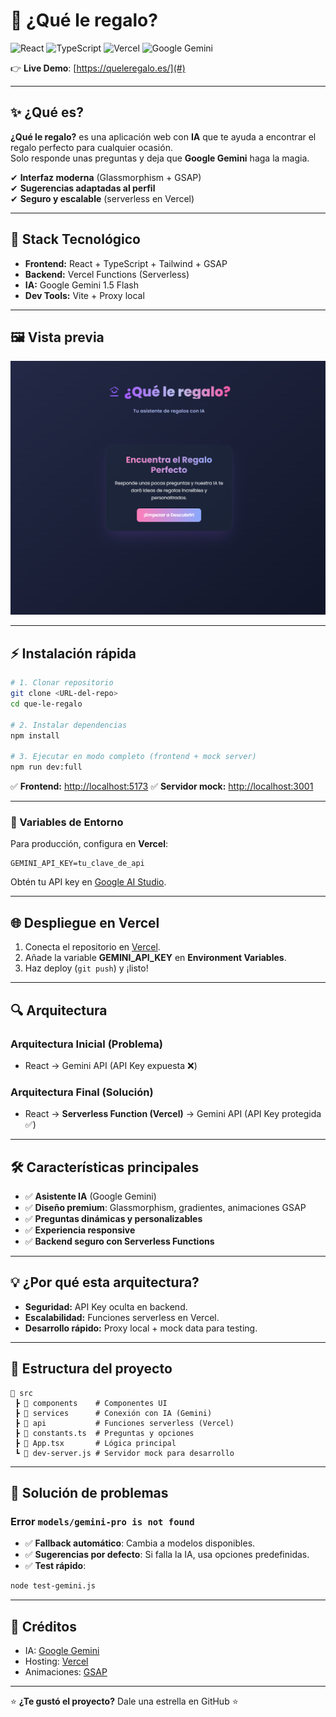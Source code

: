 # 🎁 ¿Qué le regalo?
![React](https://img.shields.io/badge/React-20232A?logo=react&logoColor=61DAFB)
![TypeScript](https://img.shields.io/badge/TypeScript-007ACC?logo=typescript&logoColor=white)
![Vercel](https://img.shields.io/badge/Vercel-000000?logo=vercel&logoColor=white)
![Google Gemini](https://img.shields.io/badge/Google%20Gemini-4285F4?logo=google&logoColor=white)

👉 **Live Demo**: [https://queleregalo.es/](#)

---

## ✨ ¿Qué es?
**¿Qué le regalo?** es una aplicación web con **IA** que te ayuda a encontrar el regalo perfecto para cualquier ocasión.  
Solo responde unas preguntas y deja que **Google Gemini** haga la magia.  

✔ **Interfaz moderna** (Glassmorphism + GSAP)  
✔ **Sugerencias adaptadas al perfil**  
✔ **Seguro y escalable** (serverless en Vercel)  

---

## 🚀 Stack Tecnológico
- **Frontend:** React + TypeScript + Tailwind + GSAP
- **Backend:** Vercel Functions (Serverless)
- **IA:** Google Gemini 1.5 Flash
- **Dev Tools:** Vite + Proxy local

---

## 🖼 Vista previa

![App Preview](./og-image.png)

---

## ⚡ Instalación rápida

```bash
# 1. Clonar repositorio
git clone <URL-del-repo>
cd que-le-regalo

# 2. Instalar dependencias
npm install

# 3. Ejecutar en modo completo (frontend + mock server)
npm run dev:full
````

✅ **Frontend:** [http://localhost:5173](http://localhost:5173)
✅ **Servidor mock:** [http://localhost:3001](http://localhost:3001)

---

### 🔑 Variables de Entorno

Para producción, configura en **Vercel**:

```
GEMINI_API_KEY=tu_clave_de_api
```

Obtén tu API key en [Google AI Studio](https://aistudio.google.com/app/apikey).

---

## 🌐 Despliegue en Vercel

1. Conecta el repositorio en [Vercel](https://vercel.com/).
2. Añade la variable **GEMINI\_API\_KEY** en **Environment Variables**.
3. Haz deploy (`git push`) y ¡listo!

---

## 🔍 Arquitectura

### **Arquitectura Inicial (Problema)**

* React → Gemini API (API Key expuesta ❌)

### **Arquitectura Final (Solución)**

* React → **Serverless Function (Vercel)** → Gemini API (API Key protegida ✅)

---

## 🛠 Características principales

* ✅ **Asistente IA** (Google Gemini)
* ✅ **Diseño premium**: Glassmorphism, gradientes, animaciones GSAP
* ✅ **Preguntas dinámicas y personalizables**
* ✅ **Experiencia responsive**
* ✅ **Backend seguro con Serverless Functions**

---

## 💡 ¿Por qué esta arquitectura?

* **Seguridad:** API Key oculta en backend.
* **Escalabilidad:** Funciones serverless en Vercel.
* **Desarrollo rápido:** Proxy local + mock data para testing.

---

## 📄 Estructura del proyecto

```
📂 src
 ┣ 📂 components    # Componentes UI
 ┣ 📂 services      # Conexión con IA (Gemini)
 ┣ 📂 api           # Funciones serverless (Vercel)
 ┣ 📜 constants.ts  # Preguntas y opciones
 ┣ 📜 App.tsx       # Lógica principal
 ┗ 📜 dev-server.js # Servidor mock para desarrollo
```

---

## 🔧 Solución de problemas

### Error `models/gemini-pro is not found`

* ✅ **Fallback automático**: Cambia a modelos disponibles.
* ✅ **Sugerencias por defecto**: Si falla la IA, usa opciones predefinidas.
* ✅ **Test rápido**:

```bash
node test-gemini.js
```

---

## 🙌 Créditos

* IA: [Google Gemini](https://aistudio.google.com/)
* Hosting: [Vercel](https://vercel.com/)
* Animaciones: [GSAP](https://gsap.com/)

---

⭐ **¿Te gustó el proyecto?** Dale una estrella en GitHub ⭐

